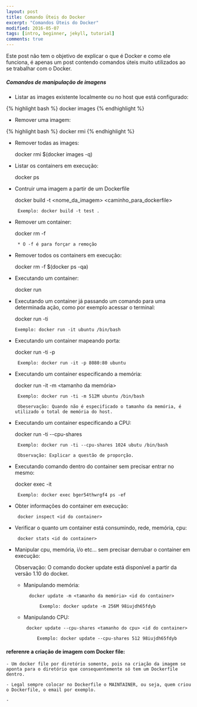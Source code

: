 ```yaml
---
layout: post
title: Comando Úteis do Docker
excerpt: "Comandos Úteis do Docker"
modified: 2016-05-07
tags: [intro, beginner, jekyll, tutorial]
comments: true
---
```


Este post não tem o objetivo de explicar o que é Docker e como ele funciona, é apenas um post contendo comandos úteis muito utilizados ao se trabalhar com o Docker.

##### Comandos de manipulação de imagens

- Listar as images existente localmente ou no host que está configurado:

{% highlight bash %}
docker images
{% endhighlight %}

- Remover uma imagem:

{% highlight bash %}
docker rmi <id da imagem>
{% endhighlight %}
 
 - Remover todas as images:

 	docker rmi $(docker images -q)

 
 - Listar os containers em execução:

 	docker ps


 - Contruir uma imagem a partir de um Dockerfile

 	docker build -t <nome_da_imagem> <caminho_para_dockerfile>

 		Exemplo: docker build -t test .

 
 - Remover um container:

 	docker rm -f <id do container>

 		* O -f é para forçar a remoção

 
 -  Remover todos os containers em execução:

	docker rm -f $(docker ps -qa)

 
 - Executando um container:

	docker run <nome da imagem>
 

 -  Executando um container já passando um comando para uma determinada ação, como por exemplo acessar o terminal:

	docker run -ti <nome da imagem> <comando>

		Exemplo: docker run -it ubuntu /bin/bash

 
 - Executando um container mapeando porta:

 	docker run -ti -p <portas> <nome da imagem>

 		Exemplo: docker run -it -p 8080:80 ubuntu


 - Executando um container especificando a memória:

 	docker run -it -m <tamanho da memória> <nome da imagem> <comando>

 		Exemplo: docker run -ti -m 512M ubuntu /bin/bash

 		Obeservação: Quando não é especificado o tamanho da memória, é utilizado o total de memória do host.


 - Executando um container especificando a CPU:

 	docker run -ti --cpu-shares <cpu> <nome da imagem> <comando>

 		Exemplo: docker run -ti --cpu-shares 1024 ubutu /bin/bash

 		Observação: Explicar a questão de proporção.


 - Executando comando dentro do container sem precisar entrar no mesmo:

 	docker exec -it <id do container> <comando>

 		Exemplo: docker exec bger54thwrgf4 ps -ef


 - Obter informações do container em execução:

 		docker inspect <id do container>


 - Verificar o quanto um container está consumindo, rede, memória, cpu:

 		docker stats <id do container>


 - Manipular cpu, memória, i/o etc... sem precisar derrubar o container em execução:

 	Observação: O comando docker update está disponível a partir da versão 1.10 do docker.

 	
 	- Manipulando memória:

	 		docker update -m <tamanho da memória> <id do container>

	 			Exemplo: docker update -m 256M 98iujdh65fdyb

	 
	 - Manipulando CPU:

	 		docker update --cpu-shares <tamanho do cpu> <id do container>

	 			Exemplo: docker update --cpu-shares 512 98iujdh65fdyb






 #### referenre a criação de imagem com Docker file:

 	- Um docker file por diretório somente, pois na criação da imagem se aponta para o diretório que consequentemente só tem um Dockerfile dentro.

 	- Legal sempre colocar no Dockerfile o MAINTAINER, ou seja, quem criou o Dockerfile, o email por exemplo.

 	- 












